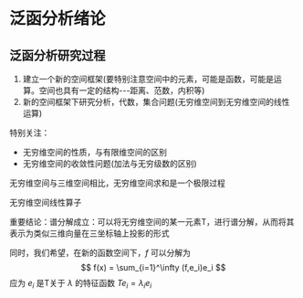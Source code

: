# 泛函分析绪论

## 泛函分析研究过程

1. 建立一个新的空间框架(要特别注意空间中的元素，可能是函数，可能是运算。空间也具有一定的结构---距离、范数，内积等)
2. 新的空间框架下研究分析，代数，集合问题(无穷维空间到无穷维空间的线性运算)

特别关注：

- 无穷维空间的性质，与有限维空间的区别
- 无穷维空间的收敛性问题(加法与无穷级数的区别)

无穷维空间与三维空间相比，无穷维空间求和是一个极限过程

无穷维空间线性算子

重要结论：谱分解成立：可以将无穷维空间的某一元素T，进行谱分解，从而将其表示为类似三维向量在三坐标轴上投影的形式

同时，我们希望，在新的函数空间下，$f$ 可以分解为
$$
f(x) = \sum_{i=1}^\infty (f,e_i)e_i
$$
应为 $e_i$ 是T关于 $\lambda$ 的特征函数 $Te_i = \lambda_i e_i$